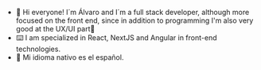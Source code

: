 - 👋 Hi everyone! I´m Álvaro and I´m a full stack developer, although more focused on the front end, since in addition to programming I'm also very good at the UX/UI part🎨
- ⌨️ I am specialized in React, NextJS and Angular in front-end technologies.
- 💭 Mi idioma nativo es el español. 
